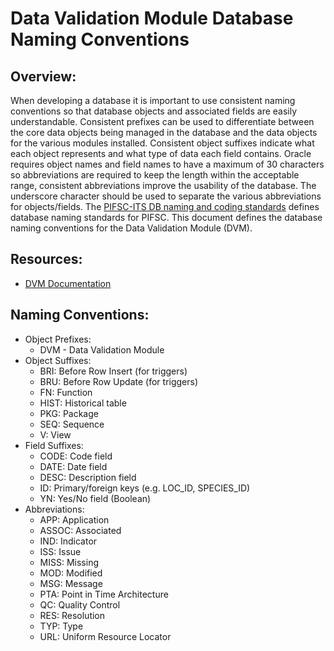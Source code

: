 
# Data Validation Module Database Naming Conventions
## Overview:
When developing a database it is important to use consistent naming conventions so that database objects and associated fields are easily understandable.  Consistent prefixes can be used to differentiate between the core data objects being managed in the database and the data objects for the various modules installed.  Consistent object suffixes indicate what each object represents and what type of data each field contains.  Oracle requires object names and field names to have a maximum of 30 characters so abbreviations are required to keep the length within the acceptable range, consistent abbreviations improve the usability of the database.  The underscore character should be used to separate the various abbreviations for objects/fields.  The [PIFSC-ITS DB naming and coding standards](https://drive.google.com/file/d/1fcKwGN0aYNKAI1y7E7DGkh0FiIPUJase/view?usp=sharing) defines database naming standards for PIFSC.  This document defines the database naming conventions for the Data Validation Module (DVM).
## Resources:
- [DVM Documentation](./Data%20Validation%20Module%20Documentation.MD)
## Naming Conventions:
- Object Prefixes:
	- DVM - Data Validation Module
- Object Suffixes:
	- BRI: Before Row Insert (for triggers)
	- BRU: Before Row Update (for triggers)
	- FN: Function
	- HIST: Historical table
	- PKG: Package
	- SEQ: Sequence
	- V: View
- Field Suffixes:
	- CODE: Code field
	- DATE: Date field
	- DESC: Description field
	- ID: Primary/foreign keys (e.g. LOC_ID, SPECIES_ID)
	- YN: Yes/No field (Boolean)
- Abbreviations:
	- APP: Application
	- ASSOC: Associated
	- IND: Indicator
	- ISS: Issue
	- MISS: Missing
	- MOD: Modified
	- MSG: Message
	- PTA: Point in Time Architecture
	- QC: Quality Control
	- RES: Resolution
	- TYP: Type
	- URL: Uniform Resource Locator
